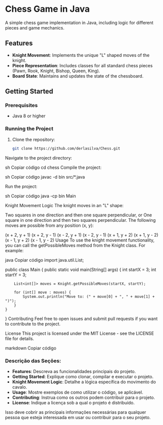 # Chess Game in Java

A simple chess game implementation in Java, including logic for different pieces and game mechanics.

## Features

- **Knight Movement**: Implements the unique "L" shaped moves of the knight.
- **Piece Representation**: Includes classes for all standard chess pieces (Pawn, Rook, Knight, Bishop, Queen, King).
- **Board State**: Maintains and updates the state of the chessboard.

## Getting Started

### Prerequisites

- Java 8 or higher

### Running the Project

1. Clone the repository:
   ```sh
   git clone https://github.com/derlasilva/Chess.git

Navigate to the project directory:

sh
Copiar código
cd chess
Compile the project:

sh
Copiar código
javac -d bin src/*.java

Run the project:

sh
Copiar código
java -cp bin Main



Knight Movement Logic
The knight moves in an "L" shape:

Two squares in one direction and then one square perpendicular, or
One square in one direction and then two squares perpendicular.
The following moves are possible from any position (x, y):

(x + 2, y + 1)
(x + 2, y - 1)
(x - 2, y + 1)
(x - 2, y - 1)
(x + 1, y + 2)
(x + 1, y - 2)
(x - 1, y + 2)
(x - 1, y - 2)
Usage
To use the knight movement functionality, you can call the getPossibleMoves method from the Knight class. For example:

java
Copiar código
import java.util.List;

public class Main {
public static void main(String[] args) {
int startX = 3;
int startY = 3;

        List<int[]> moves = Knight.getPossibleMoves(startX, startY);

        for (int[] move : moves) {
            System.out.println("Move to: (" + move[0] + ", " + move[1] + ")");
        }
    }
}
Contributing
Feel free to open issues and submit pull requests if you want to contribute to the project.

License
This project is licensed under the MIT License - see the LICENSE file for details.

markdown
Copiar código

### Descrição das Seções:
- **Features**: Descreva as funcionalidades principais do projeto.
- **Getting Started**: Explique como clonar, compilar e executar o projeto.
- **Knight Movement Logic**: Detalhe a lógica específica do movimento do cavalo.
- **Usage**: Mostre exemplos de como utilizar o código, se aplicável.
- **Contributing**: Instrua como os outros podem contribuir para o projeto.
- **License**: Indique a licença sob a qual o projeto é distribuído.

Isso deve cobrir as principais informações necessárias para qualquer pessoa que esteja interessada em usar ou contribuir para o seu projeto.





